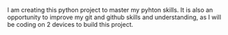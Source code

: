 I am creating this python project to master my pyhton skills.
It is also an opportunity to improve my git and github skills and understanding, as I will be coding on 2 devices to build this project.